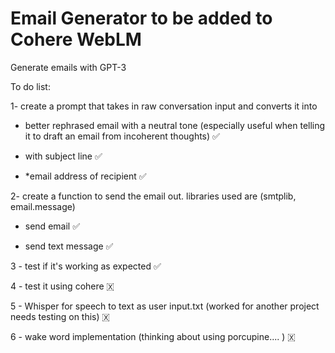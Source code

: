 # Email Generator to be added to Cohere WebLM
Generate emails with GPT-3 

To do list:

1- create a prompt that takes in raw conversation input and converts it into 

* better rephrased email with a neutral tone (especially useful when telling it to draft an email from incoherent thoughts) ✅ 
     
* with subject line ✅ 
     
* *email address of recipient ✅ 

2- create a function to send the email out. libraries used are (smtplib, email.message)
     
* send email ✅ 
     
* send text message ✅ 

3 - test if it's working as expected ✅ 

4 - test it using cohere 🇽

5 - Whisper for speech to text as user input.txt (worked for another project needs testing on this) 🇽

6 - wake word implementation (thinking about using porcupine.... ) 🇽
